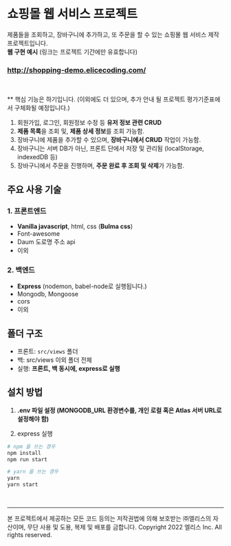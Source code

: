 # 쇼핑몰 웹 서비스 프로젝트

제품들을 조회하고, 장바구니에 추가하고, 또 주문을 할 수 있는 쇼핑몰 웹 서비스 제작 프로젝트입니다. <br />
**웹 구현 예시** (링크는 프로젝트 기간에만 유효합니다)

### http://shopping-demo.elicecoding.com/

<br>

\*\* 핵심 기능은 하기입니다. (이외에도 더 있으며, 추가 안내 될 프로젝트 평가기준표에서 구체화될 예정입니다.) <br>

1. 회원가입, 로그인, 회원정보 수정 등 **유저 정보 관련 CRUD**
2. **제품 목록**을 조회 및, **제품 상세 정보**를 조회 가능함.
3. 장바구니에 제품을 추가할 수 있으며, **장바구니에서 CRUD** 작업이 가능함.
4. 장바구니는 서버 DB가 아닌, 프론트 단에서 저장 및 관리됨 (localStorage, indexedDB 등)
5. 장바구니에서 주문을 진행하며, **주문 완료 후 조회 및 삭제**가 가능함.

## 주요 사용 기술

### 1. 프론트엔드

- **Vanilla javascript**, html, css (**Bulma css**)
- Font-awesome
- Daum 도로명 주소 api
- 이외

### 2. 백엔드

- **Express** (nodemon, babel-node로 실행됩니다.)
- Mongodb, Mongoose
- cors
- 이외

## 폴더 구조

- 프론트: `src/views` 폴더
- 백: src/views 이외 폴더 전체
- 실행: **프론트, 백 동시에, express로 실행**

## 설치 방법

1. **.env 파일 설정 (MONGODB_URL 환경변수를, 개인 로컬 혹은 Atlas 서버 URL로 설정해야 함)**

2. express 실행

```bash
# npm 을 쓰는 경우
npm install
npm run start

# yarn 을 쓰는 경우
yarn
yarn start
```

<br>

---

본 프로젝트에서 제공하는 모든 코드 등의는 저작권법에 의해 보호받는 ㈜엘리스의 자산이며, 무단 사용 및 도용, 복제 및 배포를 금합니다.
Copyright 2022 엘리스 Inc. All rights reserved.
